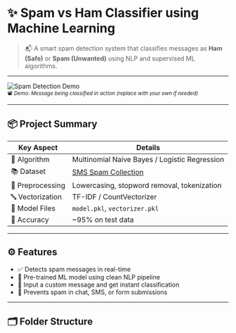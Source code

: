 # ✨ Spam vs Ham Classifier using Machine Learning

> 📬 A smart spam detection system that classifies messages as **Ham (Safe)** or **Spam (Unwanted)** using NLP and supervised ML algorithms.

---

![Spam Detection Demo](https://media.giphy.com/media/QBd2kLB5qDmysEXre9/giphy.gif)  
<sub>📽️ *Demo: Message being classified in action (replace with your own if needed)*</sub>

---

## 📦 Project Summary

| Key Aspect        | Details                                                      |
|------------------|--------------------------------------------------------------|
| 🧠 Algorithm      | Multinomial Naive Bayes / Logistic Regression                |
| 📚 Dataset        | [SMS Spam Collection](https://www.kaggle.com/datasets/uciml/sms-spam-collection-dataset) |
| 🧼 Preprocessing   | Lowercasing, stopword removal, tokenization                 |
| 🔤 Vectorization   | TF-IDF / CountVectorizer                                    |
| 💾 Model Files     | `model.pkl`, `vectorizer.pkl`                               |
| 🎯 Accuracy        | ~95% on test data                                           |

---

## ⚙️ Features

- ✅ Detects spam messages in real-time
- 🧠 Pre-trained ML model using clean NLP pipeline
- 💬 Input a custom message and get instant classification
- 🔐 Prevents spam in chat, SMS, or form submissions

---

## 🗂️ Folder Structure



